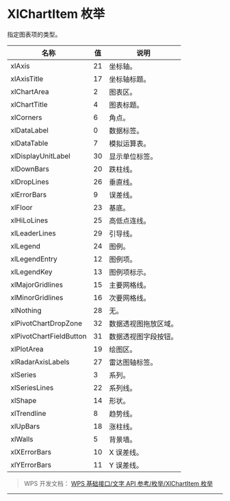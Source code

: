 # XlChartItem 枚举

指定图表项的类型。

| 名称                    | 值  | 说明                 |
|-------------------------|-----|----------------------|
| xlAxis                  | 21  | 坐标轴。             |
| xlAxisTitle             | 17  | 坐标轴标题。         |
| xlChartArea             | 2   | 图表区。             |
| xlChartTitle            | 4   | 图表标题。           |
| xlCorners               | 6   | 角点。               |
| xlDataLabel             | 0   | 数据标签。           |
| xlDataTable             | 7   | 模拟运算表。         |
| xlDisplayUnitLabel      | 30  | 显示单位标签。       |
| xlDownBars              | 20  | 跌柱线。             |
| xlDropLines             | 26  | 垂直线。             |
| xlErrorBars             | 9   | 误差线。             |
| xlFloor                 | 23  | 基底。               |
| xlHiLoLines             | 25  | 高低点连线。         |
| xlLeaderLines           | 29  | 引导线。             |
| xlLegend                | 24  | 图例。               |
| xlLegendEntry           | 12  | 图例项。             |
| xlLegendKey             | 13  | 图例项标示。         |
| xlMajorGridlines        | 15  | 主要网格线。         |
| xlMinorGridlines        | 16  | 次要网格线。         |
| xlNothing               | 28  | 无。                 |
| xlPivotChartDropZone    | 32  | 数据透视图拖放区域。 |
| xlPivotChartFieldButton | 31  | 数据透视图字段按钮。 |
| xlPlotArea              | 19  | 绘图区。             |
| xlRadarAxisLabels       | 27  | 雷达图轴标签。       |
| xlSeries                | 3   | 系列。               |
| xlSeriesLines           | 22  | 系列线。             |
| xlShape                 | 14  | 形状。               |
| xlTrendline             | 8   | 趋势线。             |
| xlUpBars                | 18  | 涨柱线。             |
| xlWalls                 | 5   | 背景墙。             |
| xlXErrorBars            | 10  | X 误差线。           |
| xlYErrorBars            | 11  | Y 误差线。           |

> WPS 开发文档： [WPS 基础接口/文字 API 参考/枚举/XlChartItem 枚举](https://qn.cache.wpscdn.cn/encs/doc/office_v19/topics/WPS%20%E5%9F%BA%E7%A1%80%E6%8E%A5%E5%8F%A3/%E6%96%87%E5%AD%97%20API%20%E5%8F%82%E8%80%83/%E6%9E%9A%E4%B8%BE/XlChartItem%20%E6%9E%9A%E4%B8%BE.html)

------------------------------------------------------------------------
